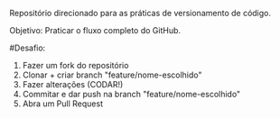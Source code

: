 Repositório direcionado para as práticas de versionamento de código. 

Objetivo: Praticar o fluxo completo do GitHub. 

#Desafio:
1. Fazer um fork do repositório
2. Clonar + criar branch "feature/nome-escolhido"
3. Fazer alterações (CODAR!)
4. Commitar e dar push na branch "feature/nome-escolhido"
5. Abra um Pull Request 
